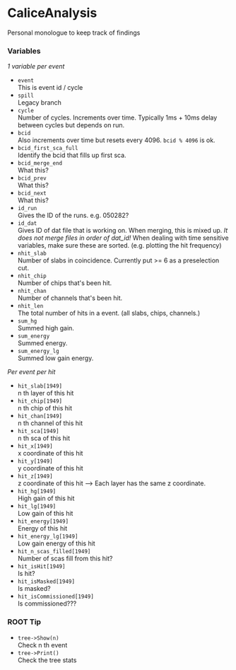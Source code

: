 # CaliceAnalysis
Personal monologue to keep track of findings

### Variables
*1 variable per event*
- `event`\
	This is event id / cycle
- `spill`\
	Legacy branch
- `cycle`\
	Number of cycles. Increments over time. Typically 1ms + 10ms delay between cycles but depends on run.
- `bcid`\
	Also increments over time but resets every 4096. `bcid % 4096` is ok.
- `bcid_first_sca_full`\
	Identify the bcid that fills up first sca.
- `bcid_merge_end`\
	What this?
- `bcid_prev`\
	What this?
- `bcid_next`\
	What this?
- `id_run`\
	Gives the ID of the runs. e.g. 050282?
- `id_dat`\
	Gives ID of dat file that is working on. When merging, this is mixed up. *It does not merge files in order of dat_id!* When dealing with time sensitive variables, make sure these are sorted. (e.g. plotting the hit frequency)
- `nhit_slab`\
	Number of slabs in coincidence. Currently put >= 6 as a preselection cut.
- `nhit_chip`\
	Number of chips that's been hit.
- `nhit_chan`\
	Number of channels that's been hit.
- `nhit_len`\
	The total number of hits in a event. (all slabs, chips, channels.)
- `sum_hg`\
	Summed high gain.
- `sum_energy`\
	Summed energy.
- `sum_energy_lg`\
	Summed low gain energy.

*Per event per hit*
- `hit_slab[1949]`\
	n th layer of this hit
- `hit_chip[1949]`\
	n th chip of this hit
- `hit_chan[1949]`\
	n th channel of this hit
- `hit_sca[1949]`\
	n th sca of this hit
- `hit_x[1949]`\
	x coordinate of this hit
- `hit_y[1949]`\
	y coordinate of this hit
- `hit_z[1949]`\
	z coordinate of this hit --> Each layer has the same z coordinate.
- `hit_hg[1949]`\
	High gain of this hit
- `hit_lg[1949]`\
	Low gain of this hit
- `hit_energy[1949]`\
	Energy of this hit
- `hit_energy_lg[1949]`\
	Low gain energy of this hit
- `hit_n_scas_filled[1949]`\
	Number of scas fill from this hit?
- `hit_isHit[1949]`\
	Is hit?
- `hit_isMasked[1949]`\
	Is masked?
- `hit_isCommissioned[1949]`\
	Is commissioned???

### ROOT Tip
- `tree->Show(n)`\
	Check n th event
- `tree->Print()`\
	Check the tree stats